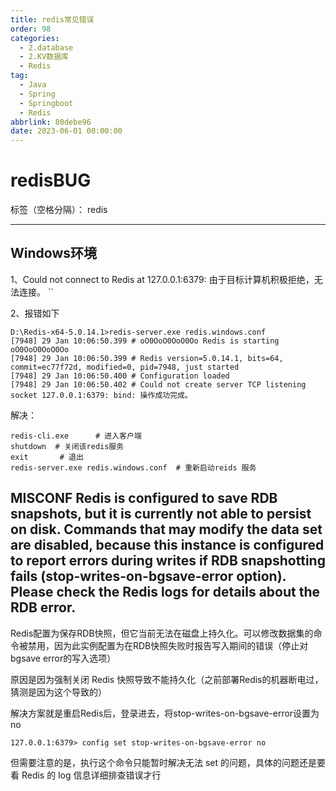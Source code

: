 ```yaml
---
title: redis常见错误
order: 98
categories:
  - 2.database
  - 2.KV数据库
  - Redis
tag:
  - Java
  - Spring
  - Springboot
  - Redis
abbrlink: 80debe96
date: 2023-06-01 00:00:00
---
```


# redisBUG

标签（空格分隔）： redis

---

## Windows环境

1、Could not connect to Redis at 127.0.0.1:6379: 由于目标计算机积极拒绝，无法连接。
``


2、报错如下
```shell
D:\Redis-x64-5.0.14.1>redis-server.exe redis.windows.conf
[7948] 29 Jan 10:06:50.399 # oO0OoO0OoO0Oo Redis is starting oO0OoO0OoO0Oo
[7948] 29 Jan 10:06:50.399 # Redis version=5.0.14.1, bits=64, commit=ec77f72d, modified=0, pid=7948, just started
[7948] 29 Jan 10:06:50.400 # Configuration loaded
[7948] 29 Jan 10:06:50.402 # Could not create server TCP listening socket 127.0.0.1:6379: bind: 操作成功完成。
```
解决：
```shell
redis-cli.exe      # 进入客户端
shutdown  # 关闭该redis服务
exit       # 退出
redis-server.exe redis.windows.conf  # 重新启动reids 服务
```
## MISCONF Redis is configured to save RDB snapshots, but it is currently not able to persist on disk. Commands that may modify the data set are disabled, because this instance is configured to report errors during writes if RDB snapshotting fails (stop-writes-on-bgsave-error option). Please check the Redis logs for details about the RDB error.
Redis配置为保存RDB快照，但它当前无法在磁盘上持久化。可以修改数据集的命令被禁用，因为此实例配置为在RDB快照失败时报告写入期间的错误（停止对bgsave error的写入选项）

原因是因为强制关闭 Redis 快照导致不能持久化（之前部署Redis的机器断电过，猜测是因为这个导致的）

解决方案就是重启Redis后，登录进去，将stop-writes-on-bgsave-error设置为no

```shell
127.0.0.1:6379> config set stop-writes-on-bgsave-error no
```
但需要注意的是，执行这个命令只能暂时解决无法 set 的问题，具体的问题还是要看 Redis 的 log 信息详细排查错误才行